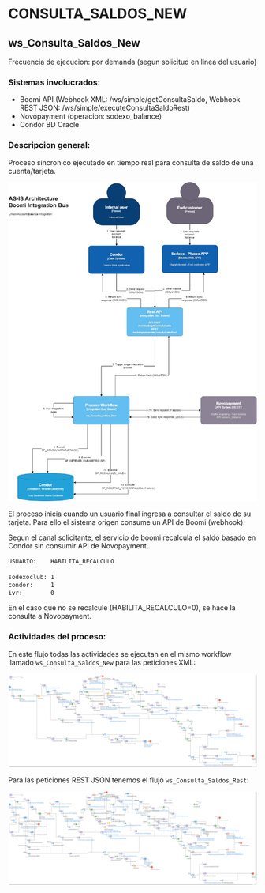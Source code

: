 # CONSULTA_SALDOS_NEW

## ws_Consulta_Saldos_New

Frecuencia de ejecucion: por demanda (segun solicitud en linea del usuario)

### Sistemas involucrados: 

- Boomi API (Webhook XML: /ws/simple/getConsultaSaldo, Webhook REST JSON: /ws/simple/executeConsultaSaldoRest)
- Novopayment (operacion: sodexo_balance)
- Condor BD Oracle


### Descripcion general:
Proceso sincronico ejecutado en tiempo real para consulta de saldo de una cuenta/tarjeta.   

![Diagrama del proceso](<assets/Pluxee_flowDiagrams_v3-AS-IS Check Balance.jpg>)

El proceso inicia cuando un usuario final ingresa a consultar el saldo de su tarjeta. Para ello el sistema origen consume un API de Boomi (webhook). 

Segun el canal solicitante, el servicio de boomi recalcula el saldo basado en Condor sin consumir API de Novopayment.

    USUARIO:    HABILITA_RECALCULO

    sodexoclub: 1
    condor:	    1
    ivr:	    0

En el caso que no se recalcule (HABILITA_RECALCULO=0), se hace la consulta a Novopayment.


### Actividades del proceso: 
En este flujo todas las actividades se ejecutan en el mismo workflow llamado `ws_Consulta_Saldos_New` para las peticiones XML:

![Proceso XML](assets/ws_Consulta_Saldos_New.png)

Para las peticiones REST JSON tenemos el flujo `ws_Consulta_Saldos_Rest`:

![Proceso REST](assets/ws_Consulta_Saldos_Rest.png)





